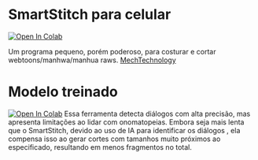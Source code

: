 # SmartStitch para celular
[![Open In Colab](https://colab.research.google.com/assets/colab-badge.svg)](https://colab.research.google.com/github/xmks-colab/SmartCutter/blob/main/SmartStitch_para_celular.ipynb)

Um programa pequeno, porém poderoso, para costurar e cortar webtoons/manhwa/manhua raws.
[MechTechnology](https://github.com/MechTechnology/SmartStitch)


# Modelo treinado
[![Open In Colab](https://colab.research.google.com/assets/colab-badge.svg)](https://colab.research.google.com/github/xmks-colab/SmartCutter/blob/main/modelo.ipynb)
Essa ferramenta detecta diálogos com alta precisão, mas apresenta limitações ao lidar com onomatopeias. Embora seja mais lenta que o SmartStitch, devido ao uso de IA para identificar os diálogos , ela compensa isso ao gerar cortes com tamanhos muito próximos ao especificado, resultando em menos fragmentos no total.
